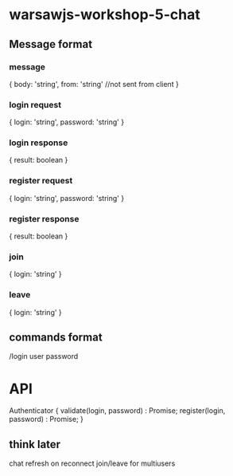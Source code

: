 # warsawjs-workshop-5-chat 

## Message format
### message

{
  body: 'string',
  from: 'string'  //not sent from client
}

### login request

{
  login: 'string',
  password: 'string'
}

### login response

{
  result: boolean
}

### register request

{
  login: 'string',
  password: 'string'
}

### register response

{
  result: boolean
}

### join

{
  login: 'string'
}

### leave

{
  login: 'string'
}


## commands format
/login user password

# API
Authenticator {
  validate(login, password) : Promise<boolean>;
  register(login, password) : Promise<undefined>;
}

## think later
chat refresh on reconnect
join/leave for multiusers

